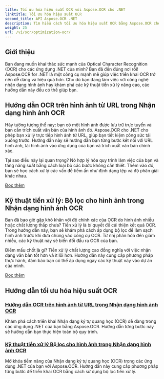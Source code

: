 ```yaml
---
title: Tối ưu hóa hiệu suất OCR với Aspose.OCR cho .NET
linktitle: Tối ưu hóa hiệu suất OCR
second_title: API Aspose.OCR .NET
description: Tìm hiểu cách tối ưu hóa hiệu suất OCR bằng Aspose.OCR cho .NET. Hướng dẫn chi tiết của chúng tôi bao gồm nhận dạng hình ảnh, bộ lọc tiền xử lý và các bước triển khai thực tế.
weight: 25
url: /vi/ocr/optimization-ocr/
---
```

## Giới thiệu

Bạn đang muốn khai thác sức mạnh của Optical Character Recognition (OCR) cho các ứng dụng .NET của mình? Bạn đã đến đúng nơi rồi! Aspose.OCR for .NET là một công cụ mạnh mẽ giúp việc triển khai OCR trở nên dễ dàng và hiệu quả hơn. Cho dù bạn đang làm việc với công nghệ nhận dạng hình ảnh hay khám phá các kỹ thuật tiền xử lý nâng cao, các hướng dẫn này đều có thể giúp bạn.

## Hướng dẫn OCR trên hình ảnh từ URL trong Nhận dạng hình ảnh OCR

Hãy tưởng tượng thế này: bạn có một hình ảnh được lưu trữ trực tuyến và bạn cần trích xuất văn bản của hình ảnh đó. Aspose.OCR cho .NET cho phép bạn xử lý trực tiếp hình ảnh từ URL, giúp bạn tiết kiệm công sức tải xuống trước. Hướng dẫn này sẽ hướng dẫn bạn từng bước kết nối với URL hình ảnh, tải hình ảnh vào ứng dụng của bạn và trích xuất văn bản chính xác.

Tại sao điều này lại quan trọng? Nó hợp lý hóa quy trình làm việc của bạn và tăng năng suất bằng cách loại bỏ các bước không cần thiết. Thêm vào đó, bạn sẽ học cách xử lý các vấn đề tiềm ẩn như định dạng tệp và độ phân giải khác nhau.

[Đọc thêm](./guide-to-ocr-on-image-from-url/)

## Kỹ thuật tiền xử lý: Bộ lọc cho hình ảnh trong Nhận dạng hình ảnh OCR

Bạn đã bao giờ gặp khó khăn với độ chính xác của OCR do hình ảnh nhiễu hoặc chất lượng thấp chưa? Tiền xử lý là bí quyết để cải thiện kết quả OCR. Trong hướng dẫn này, bạn sẽ khám phá cách áp dụng bộ lọc để làm sạch hình ảnh trước khi đưa chúng vào công cụ OCR. Từ nhị phân hóa đến giảm nhiễu, các kỹ thuật này sẽ biến đổi đầu ra OCR của bạn.

Điểm mấu chốt là gì? Tiền xử lý chất lượng cao đồng nghĩa với việc nhận dạng văn bản tốt hơn và ít lỗi hơn. Hướng dẫn này cung cấp phương pháp thực hành, đảm bảo bạn có thể áp dụng ngay các kỹ thuật này vào dự án của mình.

[Đọc thêm](./preprocessing-techniques-filters-for-image/)

## Hướng dẫn tối ưu hóa hiệu suất OCR
### [Hướng dẫn OCR trên hình ảnh từ URL trong Nhận dạng hình ảnh OCR](./guide-to-ocr-on-image-from-url/)
Khám phá cách triển khai Nhận dạng ký tự quang học (OCR) dễ dàng trong các ứng dụng .NET của bạn bằng Aspose.OCR. Hướng dẫn từng bước này sẽ hướng dẫn bạn thực hiện toàn bộ quy trình.
### [Kỹ thuật tiền xử lý Bộ lọc cho hình ảnh trong Nhận dạng hình ảnh OCR](./preprocessing-techniques-filters-for-image/)
Mở khóa tiềm năng của Nhận dạng ký tự quang học (OCR) trong các ứng dụng .NET của bạn với Aspose.OCR. Hướng dẫn này cung cấp phương pháp từng bước để triển khai OCR bằng cách sử dụng bộ lọc tiền xử lý.